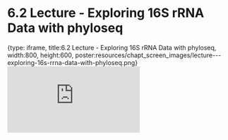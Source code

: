 # 6.2 Lecture - Exploring 16S rRNA Data with phyloseq
 
{type: iframe, title:6.2 Lecture - Exploring 16S rRNA Data with phyloseq, width:800, height:600, poster:resources/chapt_screen_images/lecture---exploring-16s-rrna-data-with-phyloseq.png}
![](https://sayumiyork.github.io/miniCURE-16S_Test/lecture---exploring-16s-rrna-data-with-phyloseq.html)
 

 

